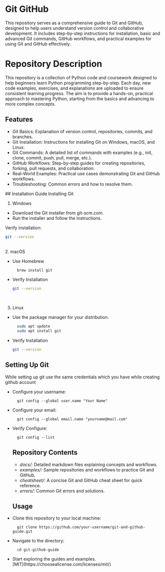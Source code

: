 # Git GitHub
This repository serves as a comprehensive guide to Git and GitHub, designed to help users understand version control and collaborative development. It includes step-by-step instructions for installation, basic and advanced Git commands, GitHub workflows, and practical examples for using Git and GitHub effectively.

# Repository Description

This repository is a collection of Python code and coursework designed to help beginners learn Python programming step-by-step. Each day, new code examples, exercises, and explanations are uploaded to ensure consistent learning progress. The aim is to provide a hands-on, practical approach to mastering Python, starting from the basics and advancing to more complex concepts.

## Features
<ul>
<li>Git Basics: Explanation of version control, repositories, commits, and branches. <br></li>
<li>Git Installation: Instructions for installing Git on Windows, macOS, and Linux.<br></li>
<li>Git Commands: A detailed list of commands with examples (e.g., init, clone, commit, push, pull, merge, etc.).<br></li>
<li>GitHub Workflows: Step-by-step guides for creating repositories, forking, pull requests, and collaboration.<br></li>
<li>Real-World Examples: Practical use cases demonstrating Git and GitHub workflows.<br></li>
<li>Troubleshooting: Common errors and how to resolve them.<br></li>
</ul>
## Installation Guide
Installing Git

1. Windows
<ul>
<li>Download the Git installer from <a herf="https://git-scm.com/"> git-scm.com. </a><br></li>
<li>Run the installer and follow the instructions.</li>
</ul>
Verify installation:

```bash
git --version
```
<br>
2. macOS
<ul>
<li>Use Homebrew<br></li>
  
```bash
  brew install git
```
  <li> Verify Installation</li>
  
```bash
git --version
```
</ul>
<br>

3. Linux
<ul>
<li>Use the package manager for your distribution.<br></li>
  
```bash
  sudo apt update
  sudo apt install git
```
  <li> Verify Installation</li>
  
```bash
git --version
```
</ul>

## Setting Up Git
<p>While setting up git use the same credentials which you have while creating github account</p>
<ul>

<li>Configure your username:</li>

```
  git config --global user.name "Your Name"
```

<li>Configure your email:</li>

```
  git config --global email.name "yourname@mail.com"
```

<li>Verify Configure:</li>

```
  git config --list
```

## Repository Contents

<ul>
  <li> <i>docs/:</i> Detailed markdown files explaining concepts and workflows. </li>
  <li> <i>examples/:</i> Sample repositories and workflows to practice Git and GitHub. </li>
  <li> <i>cheatsheet/:</i> A concise Git and GitHub cheat sheet for quick reference. </li>
  <li> <i>errors/:</i> Common Git errors and solutions. </li>
</ul>

## Usage
<li> Clone this repository to your local machine: </li>

```
  git clone https://github.com/your-username/git-and-github-guide.git
```
<li> Navigate to the directory: </li>

```
  cd git-github-guide
```
<li> Start exploring the guides and examples. </li>
[MIT](https://choosealicense.com/licenses/mit/)
